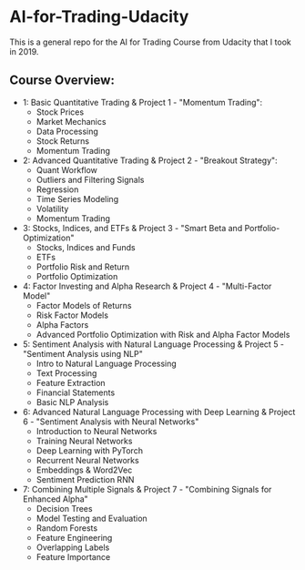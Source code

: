 # AI-for-Trading-Udacity
This is a general repo for the AI for Trading Course from Udacity that I took in 2019.

## Course Overview:
- 1: Basic Quantitative Trading & Project 1 - "Momentum Trading":
  - Stock Prices
  - Market Mechanics 
  - Data Processing
  - Stock Returns
  - Momentum Trading 
- 2: Advanced Quantitative Trading & Project 2 - "Breakout Strategy":
  - Quant Workflow
  - Outliers and Filtering Signals
  - Regression
  - Time Series Modeling
  - Volatility
  - Momentum Trading
- 3: Stocks, Indices, and ETFs & Project 3 - "Smart Beta and Portfolio-Optimization"
  - Stocks, Indices and Funds
  - ETFs
  - Portfolio Risk and Return 
  - Portfolio Optimization
- 4: Factor Investing and Alpha Research & Project 4 - "Multi-Factor Model"
  - Factor Models of Returns
  - Risk Factor Models
  - Alpha Factors
  - Advanced Portfolio Optimization with Risk and Alpha Factor Models 
- 5: Sentiment Analysis with Natural Language Processing & Project 5 - "Sentiment Analysis using NLP"
  - Intro to Natural Language Processing
  - Text Processing
  - Feature Extraction
  - Financial Statements
  - Basic NLP Analysis
- 6: Advanced Natural Language Processing with Deep Learning & Project 6 - "Sentiment Analysis with Neural Networks"
  - Introduction to Neural Networks
  - Training Neural Networks
  - Deep Learning with PyTorch
  - Recurrent Neural Networks
  - Embeddings & Word2Vec
  - Sentiment Prediction RNN
- 7: Combining Multiple Signals & Project 7 - "Combining Signals for Enhanced Alpha"
  - Decision Trees
  - Model Testing and Evaluation
  - Random Forests
  - Feature Engineering
  - Overlapping Labels
  - Feature Importance

  
